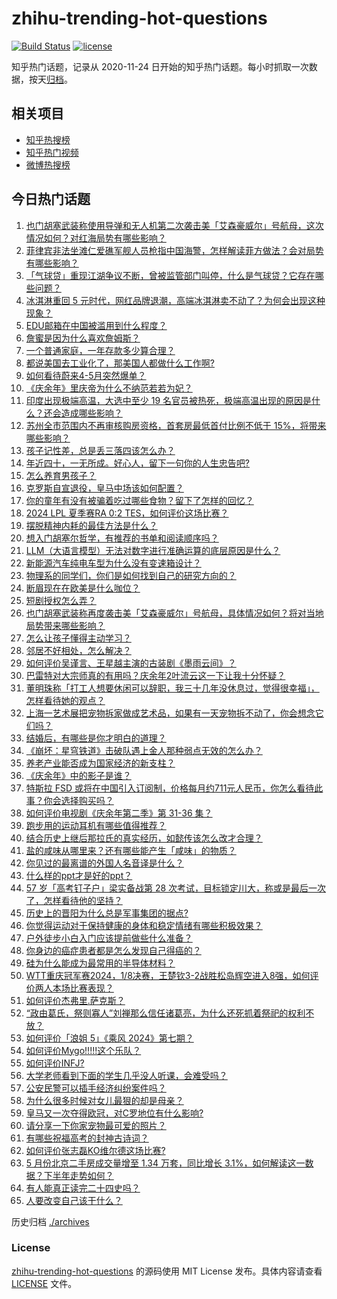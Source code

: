 # zhihu-trending-hot-questions

[![Build Status](https://github.com/justjavac/zhihu-trending-hot-questions/workflows/ci/badge.svg?branch=master)](https://github.com/justjavac/zhihu-trending-hot-questions/actions)
[![license](https://img.shields.io/github/license/justjavac/zhihu-trending-hot-questions)](https://github.com/justjavac/zhihu-trending-hot-questions/blob/master/LICENSE)

知乎热门话题，记录从 2020-11-24
日开始的知乎热门话题。每小时抓取一次数据，按天[归档](./archives)。

## 相关项目

- [知乎热搜榜](https://github.com/justjavac/zhihu-trending-top-search)
- [知乎热门视频](https://github.com/justjavac/zhihu-trending-hot-video)
- [微博热搜榜](https://github.com/justjavac/weibo-trending-hot-search)

## 今日热门话题

<!-- BEGIN -->
<!-- 最后更新时间 Mon Jun 03 2024 07:16:21 GMT+0800 (China Standard Time) -->

1. [也门胡塞武装称使用导弹和无人机第二次袭击美「艾森豪威尔」号航母，这次情况如何？对红海局势有哪些影响？](https://www.zhihu.com/question/657888938)
1. [菲律宾非法坐滩仁爱礁军舰人员枪指中国海警，怎样解读菲方做法？会对局势有哪些影响？](https://www.zhihu.com/question/657899021)
1. [「气球贷」重现江湖争议不断，曾被监管部门叫停，什么是气球贷？它存在哪些问题？](https://www.zhihu.com/question/657888790)
1. [冰淇淋重回 5 元时代，网红品牌退潮，高端冰淇淋卖不动了？为何会出现这种现象？](https://www.zhihu.com/question/657904002)
1. [EDU邮箱在中国被滥用到什么程度？](https://www.zhihu.com/question/45555005)
1. [詹蜜是因为什么喜欢詹姆斯？](https://www.zhihu.com/question/657911741)
1. [一个普通家庭，一年存款多少算合理？](https://www.zhihu.com/question/305723555)
1. [都说美国去工业化了，那美国人都做什么工作啊?](https://www.zhihu.com/question/641603330)
1. [如何看待蔚来4-5月突然爆单？](https://www.zhihu.com/question/657647048)
1. [《庆余年》里庆帝为什么不纳范若若为妃？](https://www.zhihu.com/question/371498382)
1. [印度出现极端高温，大选中至少 19 名官员被热死，极端高温出现的原因是什么？还会造成哪些影响？](https://www.zhihu.com/question/657887610)
1. [苏州全市范围内不再审核购房资格，首套房最低首付比例不低于 15%，将带来哪些影响？](https://www.zhihu.com/question/657905025)
1. [孩子记性差，总是丢三落四该怎么办？](https://www.zhihu.com/question/657695719)
1. [年近四十，一无所成。好心人，留下一句你的人生忠告吧?](https://www.zhihu.com/question/654724467)
1. [怎么养育男孩子？](https://www.zhihu.com/question/39370050)
1. [克罗斯自宣退役，皇马中场该如何配置？](https://www.zhihu.com/question/656791051)
1. [你的童年有没有被骗着吃过哪些食物？留下了怎样的回忆？](https://www.zhihu.com/question/656827628)
1. [2024 LPL 夏季赛RA 0:2 TES，如何评价这场比赛？](https://www.zhihu.com/question/657916628)
1. [摆脱精神内耗的最佳方法是什么？](https://www.zhihu.com/question/651268196)
1. [想入门胡塞尔哲学，有推荐的书单和阅读顺序吗？](https://www.zhihu.com/question/584067577)
1. [LLM（大语言模型）无法对数字进行准确运算的底层原因是什么？](https://www.zhihu.com/question/654932431)
1. [新能源汽车纯电车型为什么没有变速箱设计？](https://www.zhihu.com/question/657315962)
1. [物理系的同学们，你们是如何找到自己的研究方向的？](https://www.zhihu.com/question/539565187)
1. [断眉现在在欧美是什么咖位？](https://www.zhihu.com/question/657781101)
1. [短剧授权怎么弄？](https://www.zhihu.com/question/586609217)
1. [也门胡塞武装称再度袭击美「艾森豪威尔」号航母，具体情况如何？将对当地局势带来哪些影响？](https://www.zhihu.com/question/657894205)
1. [怎么让孩子懂得主动学习？](https://www.zhihu.com/question/657427793)
1. [邻居不好相处，怎么解决？](https://www.zhihu.com/question/654770267)
1. [如何评价吴谨言、王星越主演的古装剧《墨雨云间》？](https://www.zhihu.com/question/657897959)
1. [巴雷特对大宗师真的有用吗？庆余年2叶流云这一下让我十分怀疑？](https://www.zhihu.com/question/657705637)
1. [董明珠称「打工人想要休闲可以辞职，我三十几年没休息过，觉得很幸福」，怎样看待她的观点？](https://www.zhihu.com/question/657858559)
1. [上海一艺术展把宠物拆家做成艺术品，如果有一天宠物拆不动了，你会想念它们吗？](https://www.zhihu.com/question/657900384)
1. [结婚后，有哪些是你才明白的道理？](https://www.zhihu.com/question/657698103)
1. [《崩坏：星穹铁道》击破队遇上金人那种弱点无效的怎么办？](https://www.zhihu.com/question/657704518)
1. [养老产业能否成为国家经济的新支柱？](https://www.zhihu.com/question/657753538)
1. [《庆余年》中的影子是谁？](https://www.zhihu.com/question/657025101)
1. [特斯拉 FSD 或将在中国引入订阅制，价格每月约711元人民币，你怎么看待此事？你会选择购买吗？](https://www.zhihu.com/question/657755355)
1. [如何评价电视剧《庆余年第二季》第 31-36 集？](https://www.zhihu.com/question/657687502)
1. [跑步用的运动耳机有哪些值得推荐？](https://www.zhihu.com/question/623709049)
1. [结合历史上继后那拉氏的真实经历，如懿传该怎么改才合理？](https://www.zhihu.com/question/657741204)
1. [盐的咸味从哪里来？还有哪些能产生「咸味」的物质？](https://www.zhihu.com/question/657329862)
1. [你见过的最离谱的外国人名音译是什么？](https://www.zhihu.com/question/22516872)
1. [什么样的ppt才是好的ppt？](https://www.zhihu.com/question/298361291)
1. [57 岁「高考钉子户」梁实备战第 28 次考试，目标锁定川大，称或是最后一次了，怎样看待他的坚持？](https://www.zhihu.com/question/657810499)
1. [历史上的晋阳为什么总是军事集团的据点?](https://www.zhihu.com/question/616541133)
1. [你觉得运动对于保持健康的身体和稳定情绪有哪些积极效果？](https://www.zhihu.com/question/656313161)
1. [户外徒步小白入门应该提前做些什么准备？](https://www.zhihu.com/question/656824317)
1. [你身边的癌症患者都是怎么发现自己得癌的？](https://www.zhihu.com/question/506470415)
1. [硅为什么能成为最常用的半导体材料？](https://www.zhihu.com/question/656430031)
1. [WTT重庆冠军赛2024，1/8决赛，王楚钦3-2战胜松岛辉空进入8强，如何评价两人本场比赛表现？](https://www.zhihu.com/question/657859031)
1. [如何评价杰弗里.萨克斯？](https://www.zhihu.com/question/268155852)
1. [“政由葛氏，祭则寡人”刘禅那么信任诸葛亮，为什么还死抓着祭祀的权利不放？](https://www.zhihu.com/question/657539817)
1. [如何评价「浪姐 5」《乘风 2024》第七期？](https://www.zhihu.com/question/657752966)
1. [如何评价Mygo!!!!!这个乐队？](https://www.zhihu.com/question/636442892)
1. [如何评价INFJ?](https://www.zhihu.com/question/426053648)
1. [大学老师看到下面的学生几乎没人听课，会难受吗？](https://www.zhihu.com/question/654487679)
1. [公安民警可以插手经济纠纷案件吗？](https://www.zhihu.com/question/479630125)
1. [为什么很多时候对女儿最狠的却是母亲？](https://www.zhihu.com/question/498196776)
1. [皇马又一次夺得欧冠，对C罗地位有什么影响?](https://www.zhihu.com/question/657867554)
1. [请分享一下你家宠物最可爱的照片？](https://www.zhihu.com/question/653438997)
1. [有哪些祝福高考的封神古诗词？](https://www.zhihu.com/question/657221633)
1. [如何评价张志磊KO维尔德这场比赛?](https://www.zhihu.com/question/657889824)
1. [5 月份北京二手房成交量增至 1.34 万套，同比增长 3.1%，如何解读这一数据？下半年走势如何？](https://www.zhihu.com/question/657835671)
1. [有人能真正读完二十四史吗？](https://www.zhihu.com/question/655502786)
1. [人要改变自己该干什么？](https://www.zhihu.com/question/648649223)

<!-- END -->

历史归档 [./archives](./archives)

### License

[zhihu-trending-hot-questions](https://github.com/justjavac/zhihu-trending-hot-questions)
的源码使用 MIT License 发布。具体内容请查看 [LICENSE](./LICENSE) 文件。
